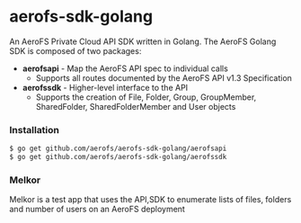 # aerofs-sdk-golang
An AeroFS Private Cloud API SDK written in Golang. The AeroFS Golang SDK is
composed of two packages: 
* **aerofsapi** -  Map the AeroFS API spec to individual calls
  * Supports all routes documented by the AeroFS API v1.3 Specification
* **aerofssdk** - Higher-level interface to the API
  * Supports the creation of File, Folder, Group, GroupMember, SharedFolder, SharedFolderMember and User objects

### Installation
```sh
$ go get github.com/aerofs/aerofs-sdk-golang/aerofsapi
$ go get github.com/aerofs/aerofs-sdk-golang/aerofssdk
```

### Melkor
Melkor is a test app that uses the API,SDK to enumerate lists of files, folders
and number of users on an AeroFS deployment
